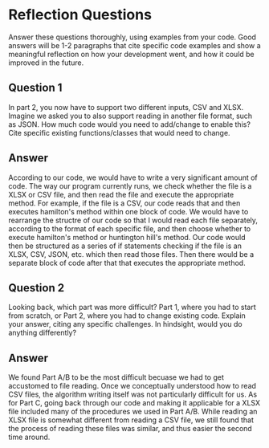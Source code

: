 # Reflection Questions

Answer these questions thoroughly, using examples from your code. Good answers will be 1-2 paragraphs that cite specific code examples and show a meaningful reflection on how your development went, and how it could be improved in the future.

## Question 1

In part 2, you now have to support two different inputs, CSV and XLSX. Imagine we asked you to also support reading in another file format, such as JSON. How much code would you need to add/change to enable this? Cite specific existing functions/classes that would need to change.

## Answer

According to our code, we would have to write a very significant amount of code. The way our program currently runs, we check whether the file is a XLSX or CSV file, and then read the file and execute the appropriate method. For example, if the file is a CSV, our code reads that and then executes hamilton's method within one block of code. We would have to rearrange the structre of our code so that I would read each file separately, according to the format of each specific file, and then choose whether to execute hamilton's method or huntington hill's method. Our code would then be structured as a series of if statements checking if the file is an XLSX, CSV, JSON, etc. which then read those files. Then there would be a separate block of code after that that executes the appropriate method. 

## Question 2

Looking back, which part was more difficult? Part 1, where you had to start from scratch, or Part 2, where you had to change existing code. Explain your answer, citing any specific challenges. In hindsight, would you do anything differently?

## Answer

We found Part A/B to be the most difficult becuase we had to get accustomed to file reading. Once we conceptually understood how to read CSV files, the algorithm writing itself was not particularly difficult for us. As for Part C, going back through our code and making it applicable for a XLSX file included many of the procedures we used in Part A/B. While reading an XLSX file is somewhat different from reading a CSV file, we still found that the process of reading these files was similar, and thus easier the second time around. 


